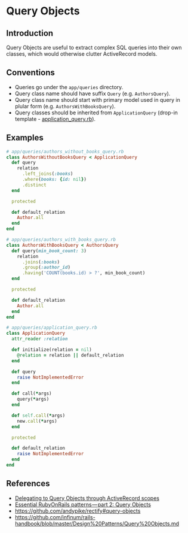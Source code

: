 # Query Objects

## Introduction

Query Objects are useful to extract complex SQL queries into their own classes, which would otherwise clutter ActiveRecord models.

## Conventions

* Queries go under the `app/queries` directory.
* Query class name should have suffix `Query` (e.g. `AuthorsQuery`).
* Query class name should start with primary model used in query in plular form (e.g. `AuthorsWithBooksQuery`).
* Query classes should be inherited from `ApplicationQuery` (drop-in template - [application_query.rb](../templates/query_objects/application_query.rb)).

## Examples

```ruby
# app/queries/authors_without_books_query.rb
class AuthorsWithoutBooksQuery < ApplicationQuery
  def query
    relation
      .left_joins(:books)
      .where(books: {id: nil})
      .distinct
  end

  protected

  def default_relation
    Author.all
  end
end

# app/queries/authors_with_books_query.rb
class AuthorsWithBooksQuery < AuthorsQuery
  def query(min_book_count: 3)
    relation
      .joins(:books)
      .group(:author_id)
      .having('COUNT(books.id) > ?', min_book_count)
  end

  protected

  def default_relation
    Author.all
  end
end
```

```ruby
# app/queries/application_query.rb
class ApplicationQuery
  attr_reader :relation

  def initialize(relation = nil)
    @relation = relation || default_relation
  end

  def query
    raise NotImplementedError
  end

  def call(*args)
    query(*args)
  end

  def self.call(*args)
    new.call(*args)
  end

  protected

  def default_relation
    raise NotImplementedError
  end
end
```

## References

* [Delegating to Query Objects through ActiveRecord scopes](http://craftingruby.com/posts/2015/06/29/query-objects-through-scopes.html)
* [Essential RubyOnRails patterns — part 2: Query Objects](https://medium.com/selleo/essential-rubyonrails-patterns-part-2-query-objects-4b253f4f4539)
* https://github.com/andypike/rectify#query-objects
* https://github.com/infinum/rails-handbook/blob/master/Design%20Patterns/Query%20Objects.md